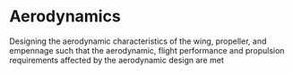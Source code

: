 # Aerodynamics
Designing the aerodynamic characteristics of the wing, propeller, and empennage such that the aerodynamic, flight performance and propulsion requirements affected by the aerodynamic design are met
